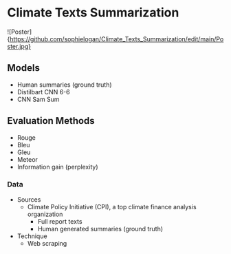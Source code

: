 # Climate Texts Summarization

![Poster]{https://github.com/sophielogan/Climate_Texts_Summarization/edit/main/Poster.jpg}

## Models
- Human summaries (ground truth) 
- Distilbart CNN 6-6 
- CNN Sam Sum

## Evaluation Methods 
- Rouge
- Bleu 
- Gleu
- Meteor
- Information gain (perplexity)

### Data
- Sources 
  - Climate Policy Initiative (CPI), a top climate finance analysis organization
    - Full report texts 
    - Human generated summaries (ground truth)
- Technique 
  - Web scraping

